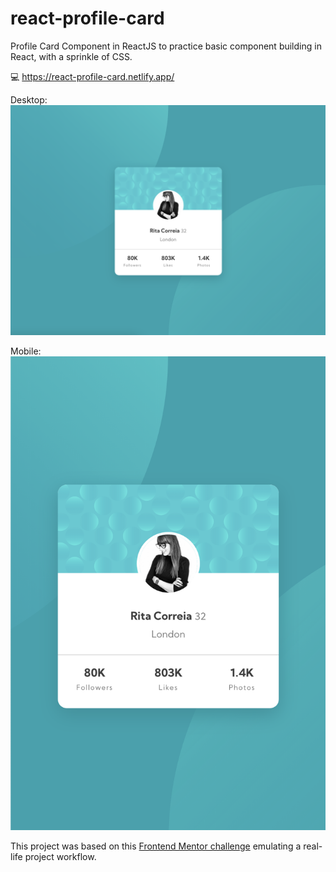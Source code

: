 # react-profile-card
Profile Card Component in ReactJS to practice basic component building in React, with a sprinkle of CSS.

💻 https://react-profile-card.netlify.app/

Desktop:
![alt text](https://raw.githubusercontent.com/ritaxcorreia/react-profile-card/master/src/images/desktop-screenshot.png "React Profile Card Component screenshot")

Mobile:
![alt text](https://raw.githubusercontent.com/ritaxcorreia/react-profile-card/master/src/images/mobile-screenshot.png "React Profile Card Component screenshot")


This project was based on this [Frontend Mentor challenge](https://www.frontendmentor.io/challenges/profile-card-component-cfArpWshJ) emulating a real-life project workflow.
